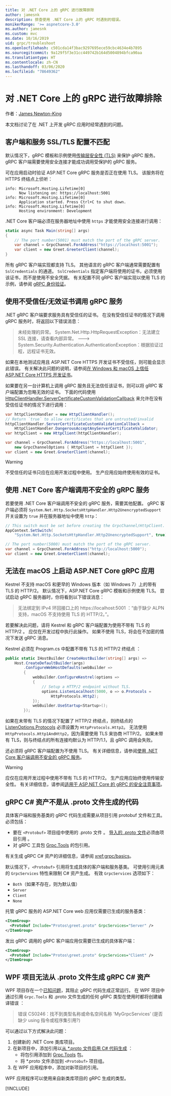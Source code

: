 ```yaml
---
title: 对 .NET Core 上的 gRPC 进行故障排除
author: jamesnk
description: 排查使用 .NET Core 上的 gRPC 时遇到的错误。
monikerRange: '>= aspnetcore-3.0'
ms.author: jamesnk
ms.custom: mvc
ms.date: 10/16/2019
uid: grpc/troubleshoot
ms.openlocfilehash: c501cda14f3bac9297695ece59cbc4634e4b7895
ms.sourcegitcommit: 9a129f5f3e31cc449742b164d5004894bfca90aa
ms.translationtype: HT
ms.contentlocale: zh-CN
ms.lasthandoff: 03/06/2020
ms.locfileid: "78649362"
---
```

# <a name="troubleshoot-grpc-on-net-core"></a>对 .NET Core 上的 gRPC 进行故障排除

作者：[James Newton-King](https://twitter.com/jamesnk)

本文档讨论了在 .NET 上开发 gRPC 应用时经常遇到的问题。

## <a name="mismatch-between-client-and-service-ssltls-configuration"></a>客户端和服务 SSL/TLS 配置不匹配

默认情况下，gRPC 模板和示例使用[传输层安全性 (TLS)](https://tools.ietf.org/html/rfc5246) 来保护 gRPC 服务。 gRPC 客户端需要使用安全连接才能成功调用受保护的 gRPC 服务。

可在应用启动时验证 ASP.NET Core gRPC 服务是否正在使用 TLS。 该服务将在 HTTPS 终结点上侦听：

```
info: Microsoft.Hosting.Lifetime[0]
      Now listening on: https://localhost:5001
info: Microsoft.Hosting.Lifetime[0]
      Application started. Press Ctrl+C to shut down.
info: Microsoft.Hosting.Lifetime[0]
      Hosting environment: Development
```

.NET Core 客户端必须在服务器地址中使用 `https` 才能使用安全连接进行调用：

```csharp
static async Task Main(string[] args)
{
    // The port number(5001) must match the port of the gRPC server.
    var channel = GrpcChannel.ForAddress("https://localhost:5001");
    var client = new Greet.GreeterClient(channel);
}
```

所有 gRPC 客户端实现都支持 TLS。 其他语言的 gRPC 客户端通常需要配置有 `SslCredentials` 的通道。 `SslCredentials` 指定客户端将使用的证书，必须使用该证书，而不是使用不安全凭据。 有关配置不同 gRPC 客户端实现以使用 TLS 的示例，请参阅 [gRPC 身份验证](https://www.grpc.io/docs/guides/auth/)。

## <a name="call-a-grpc-service-with-an-untrustedinvalid-certificate"></a>使用不受信任/无效证书调用 gRPC 服务

.NET gRPC 客户端要求服务具有受信任的证书。 在没有受信任证书的情况下调用 gRPC 服务时，将返回以下错误消息：

> 未经处理的异常。 System.Net.Http.HttpRequestException：无法建立 SSL 连接，请查看内部异常。
> ---> System.Security.Authentication.AuthenticationException：根据验证过程，远程证书无效。

如果在本地测试应用且 ASP.NET Core HTTPS 开发证书不受信任，则可能会显示此错误。 有关解决此问题的说明，请参阅[在 Windows 和 macOS 上信任 ASP.NET Core HTTPS 开发证书](xref:security/enforcing-ssl#trust-the-aspnet-core-https-development-certificate-on-windows-and-macos)。

如果要在另一台计算机上调用 gRPC 服务且无法信任该证书，则可以将 gRPC 客户端配置为忽略无效的证书。 下面的代码使用 [HttpClientHandler.ServerCertificateCustomValidationCallback](/dotnet/api/system.net.http.httpclienthandler.servercertificatecustomvalidationcallback) 来允许在没有受信任证书的情况下进行调用：

```csharp
var httpClientHandler = new HttpClientHandler();
// Return `true` to allow certificates that are untrusted/invalid
httpClientHandler.ServerCertificateCustomValidationCallback = 
    HttpClientHandler.DangerousAcceptAnyServerCertificateValidator;
var httpClient = new HttpClient(httpClientHandler);

var channel = GrpcChannel.ForAddress("https://localhost:5001",
    new GrpcChannelOptions { HttpClient = httpClient });
var client = new Greet.GreeterClient(channel);
```

> [!WARNING]
> 不受信任的证书只应在应用开发过程中使用。 生产应用应始终使用有效的证书。

## <a name="call-insecure-grpc-services-with-net-core-client"></a>使用 .NET Core 客户端调用不安全的 gRPC 服务

若要使用 .NET Core 客户端调用不安全的 gRPC 服务，需要其他配置。 gRPC 客户端必须将 `System.Net.Http.SocketsHttpHandler.Http2UnencryptedSupport` 开关设置为 `true` 并在服务器地址中使用 `http`：

```csharp
// This switch must be set before creating the GrpcChannel/HttpClient.
AppContext.SetSwitch(
    "System.Net.Http.SocketsHttpHandler.Http2UnencryptedSupport", true);

// The port number(5000) must match the port of the gRPC server.
var channel = GrpcChannel.ForAddress("http://localhost:5000");
var client = new Greet.GreeterClient(channel);
```

## <a name="unable-to-start-aspnet-core-grpc-app-on-macos"></a>无法在 macOS 上启动 ASP.NET Core gRPC 应用

Kestrel 不支持 macOS 和更早的 Windows 版本（如 Windows 7）上的带有 TLS 的 HTTP/2。 默认情况下，ASP.NET Core gRPC 模板和示例使用 TLS。 尝试启动 gRPC 服务器时，你将看到以下错误消息：

> 无法绑定到 IPv4 环回接口上的 https://localhost:5001 ：“由于缺少 ALPN 支持，macOS 不支持使用 TLS 的 HTTP/2。”。

若要解决此问题，请将 Kestrel 和 gRPC 客户端配置为使用不带有 TLS 的 HTTP/2  。 应仅在开发过程中执行此操作。 如果不使用 TLS，将会在不加密的情况下发送 gRPC 消息。

Kestrel 必须在 Program.cs 中配置不带有 TLS 的 HTTP/2 终结点  ：

```csharp
public static IHostBuilder CreateHostBuilder(string[] args) =>
    Host.CreateDefaultBuilder(args)
        .ConfigureWebHostDefaults(webBuilder =>
        {
            webBuilder.ConfigureKestrel(options =>
            {
                // Setup a HTTP/2 endpoint without TLS.
                options.ListenLocalhost(5000, o => o.Protocols = 
                    HttpProtocols.Http2);
            });
            webBuilder.UseStartup<Startup>();
        });
```

如果在未带有 TLS 的情况下配置了 HTTP/2 终结点，则终结点的 [ListenOptions.Protocols](xref:fundamentals/servers/kestrel#listenoptionsprotocols) 必须设置为 `HttpProtocols.Http2`。 无法使用 `HttpProtocols.Http1AndHttp2`，因为需要使用 TLS 来协商 HTTP/2。 如果未带有 TLS，则与终结点的所有连接均默认为 HTTP/1.1，且 gRPC 调用会失败。

还必须将 gRPC 客户端配置为不使用 TLS。 有关详细信息，请参阅[使用 .NET Core 客户端调用不安全的 gRPC 服务](#call-insecure-grpc-services-with-net-core-client)。

> [!WARNING]
> 应仅在应用开发过程中使用不带有 TLS 的 HTTP/2。 生产应用应始终使用传输安全性。 有关详细信息，请参阅[适用于 ASP.NET Core 的 gRPC 的安全注意事项](xref:grpc/security#transport-security)。

## <a name="grpc-c-assets-are-not-code-generated-from-proto-files"></a>gRPC C# 资产不是从 .proto 文件生成的代码

具体客户端和服务基类的 gRPC 代码生成需要从项目引用 protobuf 文件和工具。 必须包括：

* 要在 `<Protobuf>` 项目组中使用的 .proto 文件  。 [导入的 .proto 文件](https://developers.google.com/protocol-buffers/docs/proto3#importing-definitions)必须由项目引用  。
* 对 gRPC 工具包 [Grpc.Tools](https://www.nuget.org/packages/Grpc.Tools/) 的包引用。

有关生成 gRPC C# 资产的详细信息，请参阅 <xref:grpc/basics>。

默认情况下，`<Protobuf>` 引用将生成具体的客户端和服务基类。 可使用引用元素的 `GrpcServices` 特性来限制 C# 资产生成。 有效 `GrpcServices` 选项如下：

* `Both`（如果不存在，则为默认值）
* `Server`
* `Client`
* `None`

托管 gRPC 服务的 ASP.NET Core web 应用仅需要已生成的服务基类：

```xml
<ItemGroup>
  <Protobuf Include="Protos\greet.proto" GrpcServices="Server" />
</ItemGroup>
```

发出 gRPC 调用的 gRPC 客户端应用仅需要已生成的具体客户端：

```xml
<ItemGroup>
  <Protobuf Include="Protos\greet.proto" GrpcServices="Client" />
</ItemGroup>
```

## <a name="wpf-projects-unable-to-generate-grpc-c-assets-from-proto-files"></a>WPF 项目无法从 .proto 文件生成 gRPC C# 资产

WPF 项目存在一个[已知问题](https://github.com/dotnet/wpf/issues/810)，其阻止 gRPC 代码生成正常运行。 在 WPF 项目中通过引用 `Grpc.Tools` 和 .proto 文件生成的任何 gRPC 类型在使用时都将创建编译错误  ：

> 错误 CS0246：找不到类型名称或命名空间名称 ’MyGrpcServices’ (是否缺少 using 指令或程序集引用?)

可以通过以下方式解决此问题：

1. 创建新的 .NET Core 类库项目。
2. 在新项目中，添加引用以[从 \*.proto 文件启用 C# 代码生成](xref:grpc/basics#generated-c-assets)  ：
    * 将包引用添加到 [Grpc.Tools](https://www.nuget.org/packages/Grpc.Tools/) 包。
    * 将 \*.proto  文件添加到 `<Protobuf>` 项目组。
3. 在 WPF 应用程序中，添加对新项目的引用。

WPF 应用程序可以使用来自新类库项目的 gRPC 生成的类型。

[!INCLUDE[](~/includes/gRPCazure.md)]
